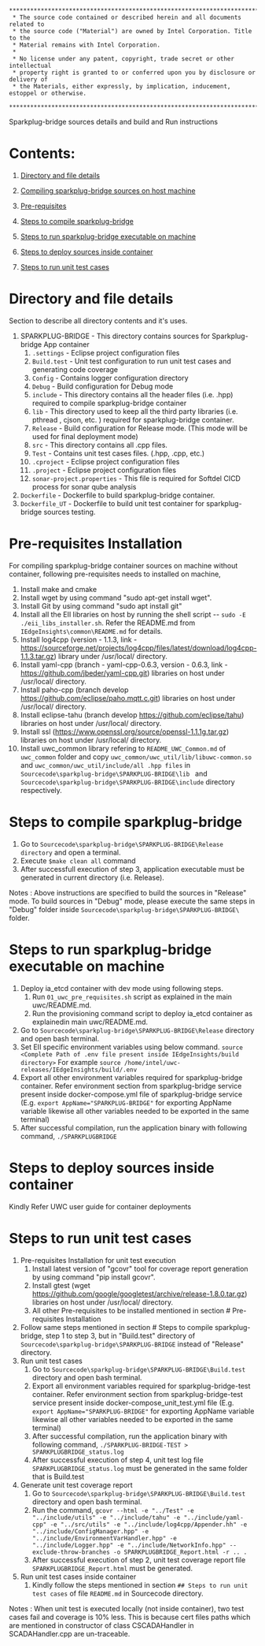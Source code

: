 ```
********************************************************************************************************************
 * The source code contained or described herein and all documents related to
 * the source code ("Material") are owned by Intel Corporation. Title to the
 * Material remains with Intel Corporation.
 *
 * No license under any patent, copyright, trade secret or other intellectual
 * property right is granted to or conferred upon you by disclosure or delivery of
 * the Materials, either expressly, by implication, inducement, estoppel or otherwise.
 **********************************************************************************************************************
```

Sparkplug-bridge sources details and build and Run instructions

# Contents:

1. [Directory and file details](#All-internal-directory-file-details)

2. [Compiling sparkplug-bridge sources on host machine](#Compiling-sources)

3. [Pre-requisites](#Pre-requisites-Installation)

4. [Steps to compile sparkplug-bridge](#Steps-to-compile-sparkplug-bridge)

5. [Steps to run sparkplug-bridge executable on machine](#Steps-to-run-sparkplug-bridge-executable-on-machine)

6. [Steps to deploy sources inside container](#Steps-to-deploy-sources-inside-container)

7. [Steps to run unit test cases](#Steps-to-run-unit-testcases)


# Directory and file details
Section to describe all directory contents and it's uses.

1. SPARKPLUG-BRIDGE - This directory contains sources for Sparkplug-bridge App container
	1. `.settings` - Eclipse project configuration files
	2. `Build.test` - Unit test configuration to run unit test cases and generating code coverage
	3. `Config` - Contains logger configuration directory
	4. `Debug` - Build configuration for Debug mode
	5. `include` - This directory contains all the header files (i.e. .hpp) required to compile sparkplug-bridge container
	6. `lib` - This directory used to keep all the third party libraries (i.e. pthread , cjson, etc. ) required for sparkplug-bridge container. 
	7. `Release` - Build configuration for Release mode. (This mode will be used for final deployment mode)
	8. `src` - This directory contains all .cpp files.
	9. `Test` - Contains unit test cases files. (.hpp, .cpp, etc.)
	10. `.cproject` - Eclipse project configuration files
	11. `.project` - Eclipse project configuration files
	12. `sonar-project.properties` - This file is required for Softdel CICD process for sonar qube analysis
2. `Dockerfile` - Dockerfile to build sparkplug-bridge container.
3. `Dockerfile_UT` - Dockerfile to build unit test container for sparkplug-bridge sources testing.

# Pre-requisites Installation
For compiling sparkplug-bridge container sources on machine without container, following pre-requisites needs to installed on machine,
1. Install make and cmake
2. Install wget by using command "sudo apt-get install wget".
3. Install Git by using command "sudo apt install git"
4. Install all the EII libraries on host by running the shell script -- `sudo -E ./eii_libs_installer.sh`. Refer the README.md from  `IEdgeInsights\common\README.md` for details.
5. Install log4cpp (version - 1.1.3, link - https://sourceforge.net/projects/log4cpp/files/latest/download/log4cpp-1.1.3.tar.gz) library under /usr/local/ directory.
6. Install yaml-cpp (branch - yaml-cpp-0.6.3, version - 0.6.3, link - https://github.com/jbeder/yaml-cpp.git) libraries on host under /usr/local/ directory.
7. Install paho-cpp (branch develop https://github.com/eclipse/paho.mqtt.c.git) libraries on host under /usr/local/ directory.
8. Install eclipse-tahu (branch develop https://github.com/eclipse/tahu) libraries on host under /usr/local/ directory.
9. Install ssl (https://www.openssl.org/source/openssl-1.1.1g.tar.gz) libraries on host under /usr/local/ directory.
10. Install uwc_common library refering to `README_UWC_Common.md` of `uwc_common` folder and copy `uwc_common/uwc_util/lib/libuwc-common.so` and `uwc_common/uwc_util/include/all .hpp files` in `Sourcecode\sparkplug-bridge\SPARKPLUG-BRIDGE\lib ` and `Sourcecode\sparkplug-bridge\SPARKPLUG-BRIDGE\include` directory respectively.
	
# Steps to compile sparkplug-bridge 
1. Go to `Sourcecode\sparkplug-bridge\SPARKPLUG-BRIDGE\Release directory` and open a terminal.
2. Execute ``$make clean all`` command
3. After successfull execution of step 3, application executable must be generated in current directory (i.e. Release).

Notes : Above instructions are specified to build the sources in "Release" mode. To build sources in "Debug" mode, please execute the same steps in "Debug" folder inside `Sourcecode\sparkplug-bridge\SPARKPLUG-BRIDGE\` folder. 

# Steps to run sparkplug-bridge executable on machine
1. Deploy ia_etcd container with dev mode using following steps. 
	1. Run `01_uwc_pre_requisites.sh` script as explained in the main uwc/README.md.
	2. Run the provisioning command script to deploy ia_etcd container as explainedin main uwc/README.md.
2. Go to `Sourcecode\sparkplug-bridge\SPARKPLUG-BRIDGE\Release` directory and open bash terminal.
3. Set EII specific environment variables using below command.
	`source <Complete Path of .env file present inside IEdgeInsights/build directory>`
	For example `source /home/intel/uwc-releases/IEdgeInsights/build/.env`
4. Export all other environment variables required for sparkplug-bridge container. Refer environment section from sparkplug-bridge service present inside docker-compose.yml file of sparkplug-bridge service (E.g. `export AppName="SPARKPLUG-BRIDGE"` for exporting AppName variable likewise all other variables needed to be exported in the same terminal) 
5. After successful compilation, run the application binary with following command,
	`./SPARKPLUGBRIDGE`
	
# Steps to deploy sources inside container
Kindly Refer UWC user guide for container deployments 

# Steps to run unit test cases 
1. Pre-requisites Installation for unit test execution
	1. Install latest version of "gcovr" tool for coverage report generation by using command "pip install gcovr".
	2. Install gtest (wget https://github.com/google/googletest/archive/release-1.8.0.tar.gz) libraries on host under /usr/local/ directory.
	3. All other Pre-requisites to be installed mentioned in section # Pre-requisites Installation
2. Follow same steps mentioned in section # Steps to compile sparkplug-bridge, step 1 to step 3, but in "Build.test" directory of `Sourcecode\sparkplug-bridge\SPARKPLUG-BRIDGE` instead of "Release" directory.
3. Run unit test cases
	1. Go to `Sourcecode\sparkplug-bridge\SPARKPLUG-BRIDGE\Build.test` directory and open bash terminal.
	2. Export all environment variables required for sparkplug-bridge-test container. Refer environment section from sparkplug-bridge-test service present inside docker-compose_unit_test.yml file (E.g. `export AppName="SPARKPLUG-BRIDGE"` for exporting AppName variable likewise all other variables needed to be exported in the same terminal) 
	3. After successful compilation, run the application binary with following command,
	`./SPARKPLUG-BRIDGE-TEST > SPARKPLUGBRIDGE_status.log`
	4. After successful execution of step 4, unit test log file `SPARKPLUGBRIDGE_status.log` must be generated in the same folder that is Build.test
4. Generate unit test coverage report
	1. Go to `Sourcecode\sparkplug-bridge\SPARKPLUG-BRIDGE\Build.test` directory and		 open bash terminal.
	2. Run the command,
		`gcovr --html -e "../Test" -e "../include/utils" -e "../include/tahu" -e "../include/yaml-cpp" -e "../src/utils" -e "../include/log4cpp/Appender.hh" -e "../include/ConfigManager.hpp" -e "../include/EnvironmentVarHandler.hpp" -e "../include/Logger.hpp" -e "../include/NetworkInfo.hpp" --exclude-throw-branches -o SPARKPLUGBRIDGE_Report.html -r .. .`
	3. After successful execution of step 2, unit test coverage report file `SPARKPLUGBRIDGE_Report.html` must be generated.
5. Run unit test cases inside container
	1. Kindly follow the steps mentioned in section `## Steps to run unit test cases` of file `README.md` in Sourcecode directory.

Notes : When unit test is executed locally (not inside container), two test cases fail and coverage is 10% less. This is because cert files paths which are mentioned in constructor of class CSCADAHandler in SCADAHandler.cpp are un-traceable.

